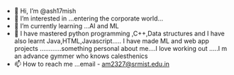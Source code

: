 - 👋 Hi, I’m @ash17mish
- 👀 I’m interested in ...entering the corporate world...
- 🌱 I’m currently learning ...AI and ML
- 💞️ I have mastered python programming  ,C++,Data structures and I have also learnt Java,HTML,Javascript.....
    I have made ML and web app projects
    ............something personal about me....I love working out .....I m an advance gymmer who knows calesthenics
- 📫 How to reach me ...email - am2327@srmist.edu.in

<!---
ash17mish/ash17mish is a ✨ special ✨ repository because its `README.md` (this file) appears on your GitHub profile.
You can click the Preview link to take a look at your changes.
--->
